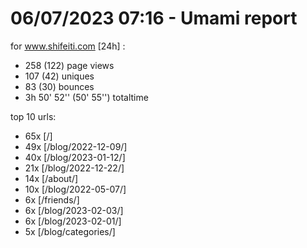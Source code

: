 # 06/07/2023 07:16 - Umami report
for www.shifeiti.com [24h] :

 - 258 (122) page views
 - 107 (42) uniques
 - 83 (30) bounces
 - 3h 50' 52'' (50' 55'') totaltime


top 10 urls:
 - 65x [/]
 - 49x [/blog/2022-12-09/]
 - 40x [/blog/2023-01-12/]
 - 21x [/blog/2022-12-22/]
 - 14x [/about/]
 - 10x [/blog/2022-05-07/]
 - 6x [/friends/]
 - 6x [/blog/2023-02-03/]
 - 6x [/blog/2023-02-01/]
 - 5x [/blog/categories/]


